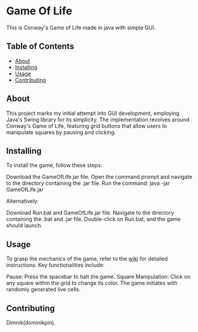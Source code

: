 # Game Of Life
This is Conway's Game of Life made in java with simple GUI.

## Table of Contents

- [About](#about)
- [Installing](#installing)
- [Usage](#usage)
- [Contributing](#contributing)

## About
This project marks my initial attempt into GUI development, employing Java's Swing library for its simplicity. The implementation revolves around Conway's Game of Life, featuring grid buttons that allow users to manipulate squares by pausing and clicking.

## Installing
To install the game, follow these steps:

Download the GameOfLife.jar file.
Open the command prompt and navigate to the directory containing the .jar file.
Run the command: java -jar GameOfLife.jar

Alternatively:

Download Run.bat and GameOfLife.jar file.
Navigate to the directory containing the .bat and .jar file.
Double-click on Run.bat, and the game should launch.


## Usage
To grasp the mechanics of the game, refer to the [wiki](https://en.wikipedia.org/wiki/Conway%27s_Game_of_Life) for detailed instructions. Key functionalities include:

Pause: Press the spacebar to halt the game.
Square Manipulation: Click on any square within the grid to change its color.
The game initiates with randomly generated live cells.

## Contributing
Dimnik(dominikpin).
